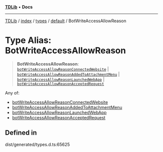 [**TDLib**](../../../../../../README.md) • **Docs**

***

[TDLib](../../../../../../modules.md) / [index](../../../../../README.md) / [types](../../../README.md) / [default](../README.md) / BotWriteAccessAllowReason

# Type Alias: BotWriteAccessAllowReason

> **BotWriteAccessAllowReason**: [`botWriteAccessAllowReasonConnectedWebsite`](botWriteAccessAllowReasonConnectedWebsite.md) \| [`botWriteAccessAllowReasonAddedToAttachmentMenu`](botWriteAccessAllowReasonAddedToAttachmentMenu.md) \| [`botWriteAccessAllowReasonLaunchedWebApp`](botWriteAccessAllowReasonLaunchedWebApp.md) \| [`botWriteAccessAllowReasonAcceptedRequest`](botWriteAccessAllowReasonAcceptedRequest.md)

Any of:
- [botWriteAccessAllowReasonConnectedWebsite](botWriteAccessAllowReasonConnectedWebsite.md)
- [botWriteAccessAllowReasonAddedToAttachmentMenu](botWriteAccessAllowReasonAddedToAttachmentMenu.md)
- [botWriteAccessAllowReasonLaunchedWebApp](botWriteAccessAllowReasonLaunchedWebApp.md)
- [botWriteAccessAllowReasonAcceptedRequest](botWriteAccessAllowReasonAcceptedRequest.md)

## Defined in

dist/generated/types.d.ts:65625
